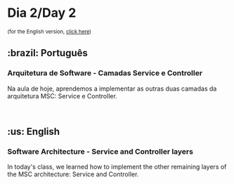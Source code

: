 # Dia 2/Day 2

<small>(for the English version, <a href="#en">click here</a>)</small>

<h2>:brazil: Português</h2>
<h3>Arquitetura de Software - Camadas Service e Controller</h3>
<p>Na aula de hoje, aprendemos a implementar as outras duas camadas da arquitetura MSC: Service e Controller.</p>
<br>

<h2 id="en">:us: English</h2>
<h3>Software Architecture - Service and Controller layers</h3>
<p>In today's class, we learned how to implement the other remaining layers of the MSC architecture: Service and Controller.</p>
